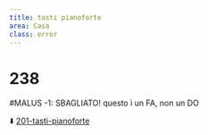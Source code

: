 ```yaml
---
title: tasti pianoforte
area: Casa
class: error
---
```

# 238

#MALUS -1: SBAGLIATO!
questo ì un FA, non un DO

⬇️ [201-tasti-pianoforte](201-tasti-pianoforte.md)
